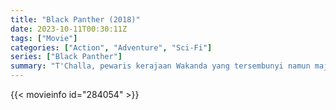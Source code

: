 ```yaml
---
title: "Black Panther (2018)"
date: 2023-10-11T00:30:11Z
tags: ["Movie"]
categories: ["Action", "Adventure", "Sci-Fi"]
series: ["Black Panther"]
summary: "T'Challa, pewaris kerajaan Wakanda yang tersembunyi namun maju, harus melangkah maju untuk memimpin rakyatnya menuju masa depan baru dan harus menghadapi penantang dari masa lalu negaranya."
---
```


  <mux-player stream-type="on-demand"
  src="https://kp3d-my.sharepoint.com/personal/ryoo_kp3d_onmicrosoft_com/_layouts/15/download.aspx?share=EZLcy5iMC3BAkTmmnirKIsABQ4DzybmtsHnL7E4Bi1f7-A" metadata-video-title="Black Panther (2018)" prefer-playback="mse" controls>
 
  </mux-player>
  

{{< movieinfo id="284054" >}}

  <script src="https://cdn.jsdelivr.net/npm/@mux/mux-player"></script>
  
   <script type="application/ld+json">
 {
  "@context": "https://schema.org/",
  "@type": "VideoObject",
  "name": "Black Panther",
  "contentUrl": "https://stream.mux.com/wi9seUdaxr7qhsmAGdUi7UCukXMt02HwPMuOD7pqPoGg.m3u8",
  "thumbnailUrl": "https://www.themoviedb.org/t/p/original/iwKlrK1FJJy6wnJVu8YQgNq3Ort.jpg?width=314&fit_mode=preserve&time=25",
  "uploadDate": "2023-10-11T00:30:11Z",
}

</script>